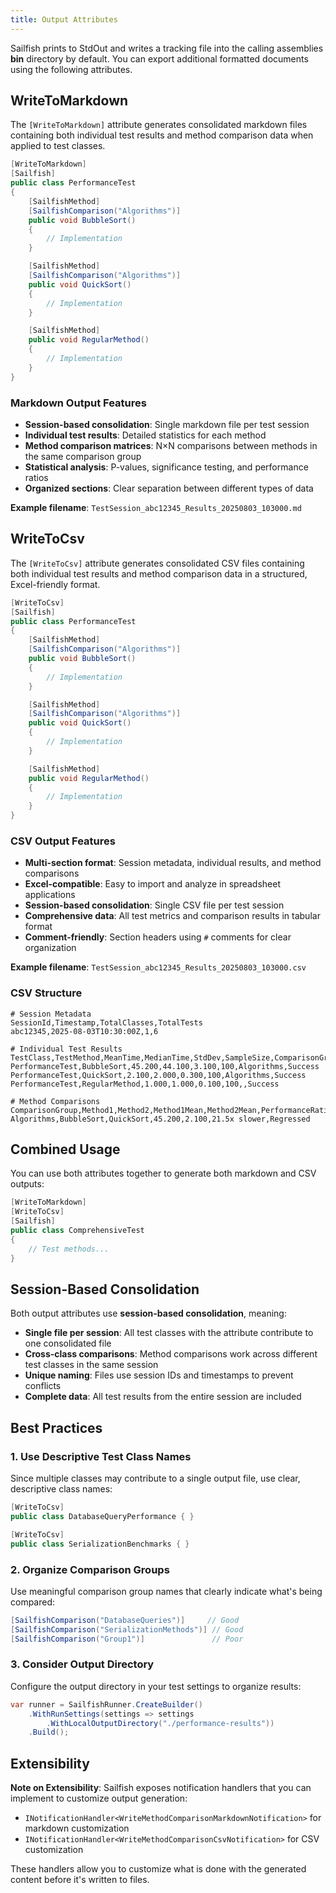```yaml
---
title: Output Attributes
---
```


Sailfish prints to StdOut and writes a tracking file into the calling assemblies **bin** directory by default. You can export additional formatted documents using the following attributes.

## WriteToMarkdown

The `[WriteToMarkdown]` attribute generates consolidated markdown files containing both individual test results and method comparison data when applied to test classes.

```csharp
[WriteToMarkdown]
[Sailfish]
public class PerformanceTest
{
    [SailfishMethod]
    [SailfishComparison("Algorithms")]
    public void BubbleSort()
    {
        // Implementation
    }

    [SailfishMethod]
    [SailfishComparison("Algorithms")]
    public void QuickSort()
    {
        // Implementation
    }

    [SailfishMethod]
    public void RegularMethod()
    {
        // Implementation
    }
}
```

### Markdown Output Features

- **Session-based consolidation**: Single markdown file per test session
- **Individual test results**: Detailed statistics for each method
- **Method comparison matrices**: N×N comparisons between methods in the same comparison group
- **Statistical analysis**: P-values, significance testing, and performance ratios
- **Organized sections**: Clear separation between different types of data

**Example filename**: `TestSession_abc12345_Results_20250803_103000.md`

## WriteToCsv

The `[WriteToCsv]` attribute generates consolidated CSV files containing both individual test results and method comparison data in a structured, Excel-friendly format.

```csharp
[WriteToCsv]
[Sailfish]
public class PerformanceTest
{
    [SailfishMethod]
    [SailfishComparison("Algorithms")]
    public void BubbleSort()
    {
        // Implementation
    }

    [SailfishMethod]
    [SailfishComparison("Algorithms")]
    public void QuickSort()
    {
        // Implementation
    }

    [SailfishMethod]
    public void RegularMethod()
    {
        // Implementation
    }
}
```

### CSV Output Features

- **Multi-section format**: Session metadata, individual results, and method comparisons
- **Excel-compatible**: Easy to import and analyze in spreadsheet applications
- **Session-based consolidation**: Single CSV file per test session
- **Comprehensive data**: All test metrics and comparison results in tabular format
- **Comment-friendly**: Section headers using `#` comments for clear organization

**Example filename**: `TestSession_abc12345_Results_20250803_103000.csv`

### CSV Structure

```csv
# Session Metadata
SessionId,Timestamp,TotalClasses,TotalTests
abc12345,2025-08-03T10:30:00Z,1,6

# Individual Test Results
TestClass,TestMethod,MeanTime,MedianTime,StdDev,SampleSize,ComparisonGroup,Status
PerformanceTest,BubbleSort,45.200,44.100,3.100,100,Algorithms,Success
PerformanceTest,QuickSort,2.100,2.000,0.300,100,Algorithms,Success
PerformanceTest,RegularMethod,1.000,1.000,0.100,100,,Success

# Method Comparisons
ComparisonGroup,Method1,Method2,Method1Mean,Method2Mean,PerformanceRatio,ChangeDescription
Algorithms,BubbleSort,QuickSort,45.200,2.100,21.5x slower,Regressed
```

## Combined Usage

You can use both attributes together to generate both markdown and CSV outputs:

```csharp
[WriteToMarkdown]
[WriteToCsv]
[Sailfish]
public class ComprehensiveTest
{
    // Test methods...
}
```

## Session-Based Consolidation

Both output attributes use **session-based consolidation**, meaning:

- **Single file per session**: All test classes with the attribute contribute to one consolidated file
- **Cross-class comparisons**: Method comparisons work across different test classes in the same session
- **Unique naming**: Files use session IDs and timestamps to prevent conflicts
- **Complete data**: All test results from the entire session are included

## Best Practices

### 1. Use Descriptive Test Class Names
Since multiple classes may contribute to a single output file, use clear, descriptive class names:

```csharp
[WriteToCsv]
public class DatabaseQueryPerformance { }

[WriteToCsv]
public class SerializationBenchmarks { }
```

### 2. Organize Comparison Groups
Use meaningful comparison group names that clearly indicate what's being compared:

```csharp
[SailfishComparison("DatabaseQueries")]     // Good
[SailfishComparison("SerializationMethods")] // Good
[SailfishComparison("Group1")]               // Poor
```

### 3. Consider Output Directory
Configure the output directory in your test settings to organize results:

```csharp
var runner = SailfishRunner.CreateBuilder()
    .WithRunSettings(settings => settings
        .WithLocalOutputDirectory("./performance-results"))
    .Build();
```

## Extensibility

**Note on Extensibility**:
Sailfish exposes notification handlers that you can implement to customize output generation:

- `INotificationHandler<WriteMethodComparisonMarkdownNotification>` for markdown customization
- `INotificationHandler<WriteMethodComparisonCsvNotification>` for CSV customization

These handlers allow you to customize what is done with the generated content before it's written to files.